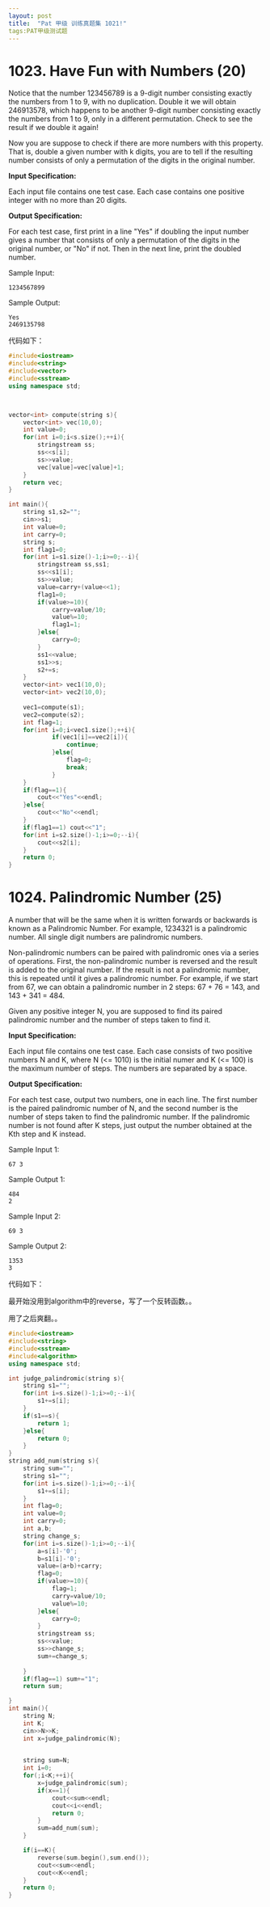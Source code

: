 ```yaml
---
layout: post
title:  "Pat 甲级 训练真题集 1021!"
tags:PAT甲级测试题
---
```

# 1023. Have Fun with Numbers (20)

Notice that the number 123456789 is a 9-digit number consisting exactly the numbers from 1 to 9, with no duplication.  Double it we will obtain 246913578, which happens to be another 9-digit number consisting exactly the numbers from 1 to 9, only in a different permutation.  Check to see the result if we double it again!

Now you are suppose to check if there are more numbers with this property.  That is, double a given number with k digits, you are to tell if the resulting number consists of only a permutation of the digits in the original number.

**Input Specification:**

Each input file contains one test case.  Each case contains one positive integer with no more than 20 digits.

**Output Specification:**

For each test case, first print in a line "Yes" if doubling the input number gives a number that consists of only a permutation of the digits in the original number, or "No" if not.  Then in the next line, print the doubled number.

Sample Input:

```
1234567899

```

Sample Output:

```
Yes
2469135798
```

代码如下：



```c++
#include<iostream>
#include<string>
#include<vector>
#include<sstream>
using namespace std;



vector<int> compute(string s){
	vector<int> vec(10,0);
	int value=0;
	for(int i=0;i<s.size();++i){
		stringstream ss;
		ss<<s[i];
		ss>>value;
		vec[value]=vec[value]+1;
	}
	return vec;
}

int main(){
	string s1,s2="";
	cin>>s1;
	int value=0;
	int carry=0;
	string s;
	int flag1=0;
	for(int i=s1.size()-1;i>=0;--i){
		stringstream ss,ss1;
		ss<<s1[i];
		ss>>value;
		value=carry+(value<<1);
		flag1=0;
		if(value>=10){
			carry=value/10;
			value%=10;
			flag1=1;
		}else{
			carry=0;
		}
		ss1<<value;
		ss1>>s;
		s2+=s;
	}
	vector<int> vec1(10,0);
	vector<int> vec2(10,0);
	
	vec1=compute(s1);
	vec2=compute(s2);
	int flag=1;
	for(int i=0;i<vec1.size();++i){
			if(vec1[i]==vec2[i]){
				continue;
			}else{
				flag=0;
				break;
			}
	}
	if(flag==1){
		cout<<"Yes"<<endl;
	}else{
		cout<<"No"<<endl;
	}
	if(flag1==1) cout<<"1";
	for(int i=s2.size()-1;i>=0;--i){
		cout<<s2[i];
	}
	return 0;
}
```

# 1024. Palindromic Number (25)

A number that will be the same when it is written forwards or backwards is known as a Palindromic Number.  For example, 1234321 is a palindromic number.  All single digit numbers are palindromic numbers.

Non-palindromic numbers can be paired with palindromic ones via a series of operations. First, the non-palindromic number is reversed and the result is added to the original number. If the result is not a palindromic number, this is repeated until it gives a palindromic number.  For example, if we start from 67, we can obtain a palindromic number in 2 steps: 67 + 76 = 143, and 143 + 341 = 484.

Given any positive integer N, you are supposed to find its paired palindromic number and the number of steps taken to find it.

**Input Specification:**

Each input file contains one test case. Each case consists of two positive numbers N and K, where N (<= 1010) is the initial numer and K (<= 100) is the maximum number of steps.  The numbers are separated by a space.

**Output Specification:**

For each test case, output two numbers, one in each line.  The first number is the paired palindromic number of N, and the second number is the number of steps taken to find the palindromic number.  If the palindromic number is not found after K steps, just output the number obtained at the Kth step and K instead.

Sample Input 1:

```
67 3

```

Sample Output 1:

```
484
2

```

Sample Input 2:

```
69 3

```

Sample Output 2:

```
1353
3
```

代码如下：

最开始没用到algorithm中的reverse，写了一个反转函数。。

用了之后爽翻。。

```c++
#include<iostream>
#include<string>
#include<sstream>
#include<algorithm>
using namespace std;

int judge_palindromic(string s){
	string s1="";
	for(int i=s.size()-1;i>=0;--i){
		s1+=s[i];
	}
	if(s1==s){
		return 1;
	}else{
		return 0;
	}
}
string add_num(string s){
	string sum="";
	string s1="";
	for(int i=s.size()-1;i>=0;--i){
		s1+=s[i];
	}
	int flag=0;
	int value=0;
	int carry=0;
	int a,b;
	string change_s;
	for(int i=s.size()-1;i>=0;--i){
		a=s[i]-'0';
		b=s1[i]-'0';
		value=(a+b)+carry;
		flag=0;
		if(value>=10){
			flag=1;
			carry=value/10;
			value%=10;
		}else{
			carry=0;
		}
		stringstream ss;
		ss<<value;
		ss>>change_s;
		sum+=change_s;
		
	}
	if(flag==1) sum+="1";
	return sum;

}
int main(){
	string N;
	int K;
	cin>>N>>K;
	int x=judge_palindromic(N);

	
	string sum=N;
	int i=0;
	for(;i<K;++i){
		x=judge_palindromic(sum);
		if(x==1){
			cout<<sum<<endl;
			cout<<i<<endl;
			return 0;
		}
		sum=add_num(sum);				
	}

	if(i==K){
		reverse(sum.begin(),sum.end());
		cout<<sum<<endl;
		cout<<K<<endl;
	}
	return 0;
}
```